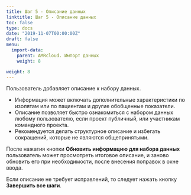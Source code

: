 ```yaml
---
title: Шаг 5 - Описание данных
linktitle: Шаг 5 - Описание данных
toc: false
type: docs
date: "2019-11-07T00:00:00Z"
draft: false
menu:
  import-data:
    parent: AMRcloud. Импорт данных
    weight: 8

weight: 8
---
```


Пользователь добавляет описание к набору данных. 

- Информация может включать дополнительные характеристики по изолятам или по пациентам и другие обобщенные показатели. 
- Описание позволяет быстро ознакомиться с набором данных любому пользователю, если проект публичный, или участникам командного проекта. 
- Рекомендуется делать структурное описание и избегать сокращений, которые не являются общепринятыми.

После нажатия кнопки **Обновить информацию для набора данных** пользователь может просмотреть итоговое описание,  и заново обновить его при необходимости, после внесения поправок в окне ввода.

Если описание не требует исправлений, то следует нажать кнопку **Завершить все шаги**.